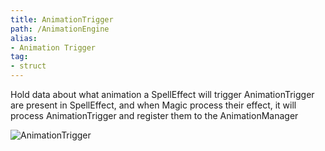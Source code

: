 ```yaml
---
title: AnimationTrigger
path: /AnimationEngine
alias: 
- Animation Trigger
tag: 
- struct
---
```

Hold data about what animation a SpellEffect will trigger
AnimationTrigger are present in SpellEffect, and when Magic process their effect, it will process AnimationTrigger and register them to the AnimationManager

![AnimationTrigger](AnimationTrigger.svg "AnimationTrigger")


